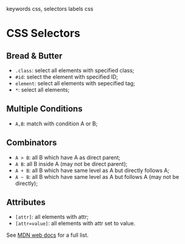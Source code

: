 keywords css, selectors
labels css

# CSS Selectors

## Bread & Butter
* `.class`: select all elements with specified class;
* `#id`: select the element with specified ID;
* `element`: select all elements with sepecified tag;
* `*`: select all elements;

## Multiple Conditions
* `A,B`: match with condition A or B;

## Combinators
* `A > B`: all B which have A as direct parent;
* `A B`: all B inside A (may not be direct parent);
* `A + B`: all B which have same level as A but directly follows A;
* `A ~ B`: all B which have same level as A but follows A (may not be directly);

## Attributes
* `[attr]`: all elements with attr;
* `[attr=value]`: all elements with attr set to value.

See [MDN web docs](https://developer.mozilla.org/en-US/docs/Web/CSS/CSS_Selectors) for a full list.

